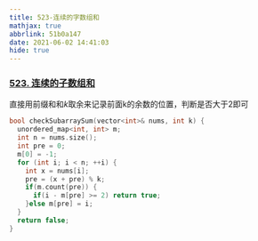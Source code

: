 ```yaml
---
title: 523-连续的字数组和
mathjax: true
abbrlink: 51b0a147
date: 2021-06-02 14:41:03
hide: true
---
```


### [523. 连续的子数组和](https://leetcode-cn.com/problems/continuous-subarray-sum/)

直接用前缀和和$k$取余来记录前面k的余数的位置，判断是否大于2即可

```cpp
bool checkSubarraySum(vector<int>& nums, int k) {
  unordered_map<int, int> m;
  int n = nums.size();
  int pre = 0;
  m[0] = -1;
  for (int i; i < n; ++i) {
    int x = nums[i];
    pre = (x + pre) % k;
    if(m.count(pre)) {
      if(i - m[pre] >= 2) return true;
    }else m[pre] = i;
  }
  return false;
}
```

